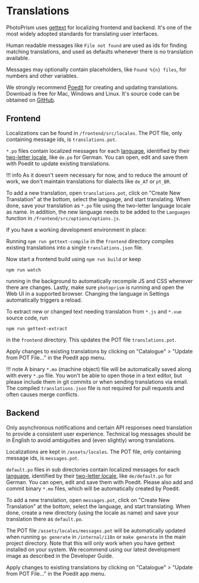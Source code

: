 # Translations

PhotoPrism uses [gettext](https://en.wikipedia.org/wiki/Gettext) for localizing frontend and backend.
It's one of the most widely adopted standards for translating user interfaces.
 
Human readable messages like `File not found` are used as ids for finding matching translations, 
and used as defaults whenever there is no translation available.

Messages may optionally contain placeholders, like `Found %{n} files`, for numbers and 
other variables.

We strongly recommend [Poedit](https://poedit.net/download) for creating and updating translations.
Download is free for Mac, Windows and Linux.
It's source code can be obtained on [GitHub](https://github.com/vslavik/poedit).

## Frontend ##

Localizations can be found in `/frontend/src/locales`. The POT file, only containing message ids, 
is `translations.pot`.

`*.po` files contain localized messages for each 
[language](https://www.gnu.org/software/gettext/manual/html_node/Usual-Language-Codes.html#Usual-Language-Codes),
identified by their [two-letter locale](https://www.gnu.org/software/gettext/manual/html_node/Locale-Names.html), 
like `de.po` for German.
You can open, edit and save them with Poedit to update existing translations. 

!!! info
    As it doesn't seem necessary for now, and to reduce the amount of work, 
    we don't maintain translations for dialects like `de_AT` or `pt_BR`.

To add a new translation, open `translations.pot`, click on "Create New Translation" at the bottom, select
the language, and start translating. 
When done, save your translation as `*.po` file using the two-letter language locale as name.
In addition, the new language needs to be added to the `Languages` function
in `/frontend/src/options/options.js`.

If you have a working development environment in place:

Running `npm run gettext-compile` in the `frontend` directory compiles existing translations into 
a single `translations.json` file.

Now start a frontend build using `npm run build` or keep 

```
npm run watch
```

running in the background to automatically recompile JS and CSS whenever there
are changes. Lastly, make sure `photoprism` is running and open the Web UI in a supported browser. Changing 
the language in Settings automatically triggers a reload.

To extract new or changed text needing translation from `*.js` and `*.vue` source code, run 

```
npm run gettext-extract
```

in the `frontend` directory. This updates the POT file `translations.pot`.

Apply changes to existing translations by clicking on "Catalogue" > "Update from POT File..." 
in the Poedit app menu.

!!! note
    A binary `*.mo` (machine object) file will be automatically saved along with every `*.po` file. 
    You won't be able to open those in a text editor, but please include them in git commits or when sending
    translations via email. The compiled `translations.json` file is not required for pull requests 
    and often causes merge conflicts.
    
## Backend ##

Only asynchronous notifications and certain API responses need translation to provide a 
consistent user experience.
Technical log messages should be in English to avoid ambiguities and (even slightly) wrong translations. 

Localizations are kept in `/assets/locales`. The POT file, only containing message ids, is `messages.pot`.

`default.po` files in sub directories contain localized messages for each 
[language](https://www.gnu.org/software/gettext/manual/html_node/Usual-Language-Codes.html#Usual-Language-Codes),
identified by their [two-letter locale](https://www.gnu.org/software/gettext/manual/html_node/Locale-Names.html), 
like `de/default.po` for German. You can open, edit and save them with Poedit. Please
also add and commit binary `*.mo` files, which will be automatically created by Poedit.

To add a new translation, open `messages.pot`, click on "Create New Translation" at the bottom, select
the language, and start translating. 
When done, create a new directory (using the locale as name) and save your translation there as `default.po`.

The POT file `/assets/locales/messages.pot` will be automatically updated when 
running `go generate` in `/internal/i18n` or `make generate` in the main project directory.
Note that this will only work when you have gettext installed on your system.
We recommend using our latest development image as described in the Developer Guide.

Apply changes to existing translations by clicking on "Catalogue" > "Update from POT File..." 
in the Poedit app menu.

